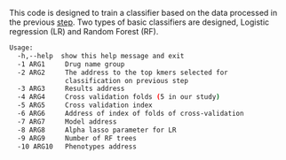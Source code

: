 This code is designed to train a classifier based on the data processed in the previous [step](https://github.com/M-Serajian/MTB-plus-plus/tree/main/src/Kmer_Select). Two types of basic classifiers are designed, Logistic regression (LR) and Random Forest (RF).
```bash
Usage: 
  -h,--help  show this help message and exit
  -1 ARG1     Drug name group
  -2 ARG2     The address to the top kmers selected for
              classification on previous step
  -3 ARG3     Results address
  -4 ARG4     Cross validation folds (5 in our study)
  -5 ARG5     Cross validation index
  -6 ARG6     Address of index of folds of cross-validation
  -7 ARG7     Model address
  -8 ARG8     Alpha lasso parameter for LR
  -9 ARG9     Number of RF trees
  -10 ARG10   Phenotypes address
```
